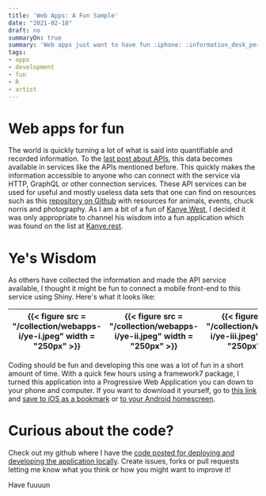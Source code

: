 ```yaml
---
title: 'Web Apps: A Fun Sample'
date: "2021-02-18"
draft: no
summaryOn: true
summary: 'Web apps just want to have fun :iphone: :information_desk_person:'
tags: 
- apps
- development
- fun   
- R
- artist
---
```

  
# Web apps for fun  

The world is quickly turning a lot of what is said into quantifiable and recorded information.  To the [last post about APIs](/collection/apis-i), this data becomes available in services like the APIs mentioned before.  This quickly makes the information accessible to anyone who can connect with the service via HTTP, GraphQL or other connection services.  These API services can be used for useful and mostly useless data sets that one can find on resources such as this [repository on Github](https://github.com/public-apis/public-apis) with resources for animals, events, chuck norris and photography.  As I am a bit of a fun of [Kanye West](photos/yeezus), I decided it was only appropriate to channel his wisdom into a fun application which was found on the list at [Kanye.rest](https://kanye.rest).   


# Ye's Wisdom   

As others have collected the information and made the API service available, I thought it might be fun to connect a mobile front-end to this service using Shiny.  Here's what it looks like:    
  
 
|{{< figure src = "/collection/webapps-i/ye-i.jpeg" width = "250px" >}}|{{< figure src = "/collection/webapps-i/ye-ii.jpeg" width = "250px" >}}|{{< figure src = "/collection/webapps-i/ye-iii.jpeg" width = "250px" >}}| {{< figure src = "/collection/webapps-i/ye-iv.jpeg" width = "250px" >}}|   
|:-----:|:-----:|:-----:|:-----:|  
    
  
Coding should be fun and developing this one was a lot of fun in a short amount of time.  With a quick few hours using a framework7 package, I turned this application into a Progressive Web Application you can down to your phone and computer. If you want to download it yourself, go to [this link](https://eval.shinyapps.io/__ye/) and [save to iOS as a bookmark](https://www.youtube.com/watch?v=ZqlLCn7_fWk) or [to your Android homescreen](https://www.youtube.com/watch?v=SGgu0LTVyY0).  

# Curious about the code?  

Check out my github where I have the [code posted for deploying and developing the application locally](https://github.com/Esturban/ye). Create issues, forks or pull requests letting me know what you think or how you might want to improve it!  

Have fuuuun
